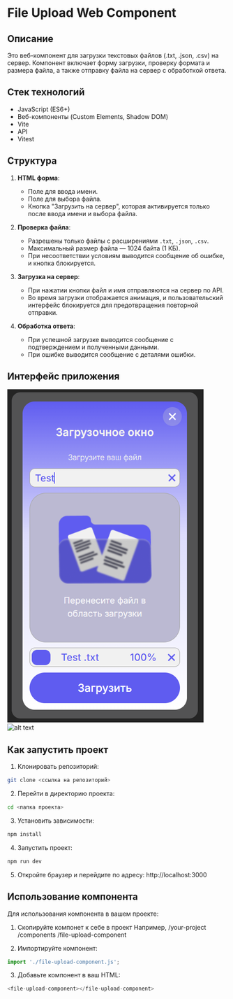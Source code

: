 # File Upload Web Component

## Описание

Это веб-компонент для загрузки текстовых файлов (.txt, .json, .csv) на сервер. Компонент включает форму загрузки, проверку формата и размера файла, а также отправку файла на сервер с обработкой ответа.

## Стек технологий
- JavaScript (ES6+)
- Веб-компоненты (Custom Elements, Shadow DOM)
- Vite 
- API 
- Vitest

## Структура

1. **HTML форма**:
   - Поле для ввода имени.
   - Поле для выбора файла.
   - Кнопка "Загрузить на сервер", которая активируется только после ввода имени и выбора файла.

2. **Проверка файла**:
   - Разрешены только файлы с расширениями `.txt`, `.json`, `.csv`.
   - Максимальный размер файла — 1024 байта (1 КБ).
   - При несоответствии условиям выводится сообщение об ошибке, и кнопка блокируется.

3. **Загрузка на сервер**:
   - При нажатии кнопки файл и имя отправляются на сервер по API.
   - Во время загрузки отображается анимация, и пользовательский интерфейс блокируется для предотвращения повторной отправки.

4. **Обработка ответа**:
   - При успешной загрузке выводится сообщение с подтверждением и полученными данными.
   - При ошибке выводится сообщение с деталями ошибки.

## Интерфейс приложения
![alt text](image.png)
![alt text](image-1.png)

## Как запустить проект

1. Клонировать репозиторий:

```bash
git clone <ссылка на репозиторий>
```

2. Перейти в директорию проекта:

```bash
cd <папка проекта>
```

3. Установить зависимости:

```bash
npm install
```
4. Запустить проект:

```bash
npm run dev
```

5. Откройте браузер и перейдите по адресу: http://localhost:3000

## Использование компонента
Для использования компонента в вашем проекте:

1. Скопируйте компонет к себе в проект
Например, /your-project /components /file-upload-component

2. Импортируйте компонент:
```js
import './file-upload-component.js';
```
3. Добавьте компонент в ваш HTML:
```js
<file-upload-component></file-upload-component>
```